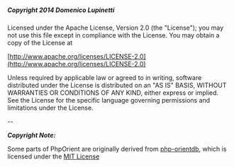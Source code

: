 ##### Copyright 2014 Domenico Lupinetti

Licensed under the Apache License, Version 2.0 (the "License");
you may not use this file except in compliance with the License.
You may obtain a copy of the License at

  [http://www.apache.org/licenses/LICENSE-2.0](http://www.apache.org/licenses/LICENSE-2.0)
    
Unless required by applicable law or agreed to in writing, software
distributed under the License is distributed on an "AS IS" BASIS,
WITHOUT WARRANTIES OR CONDITIONS OF ANY KIND, either express or implied.
See the License for the specific language governing permissions and
limitations under the License. 

--

***Copyright Note:***

Some parts of PhpOrient are originally derived from [php-orientdb](https://github.com/codemix/php-orientdb), which is licensed under the [MIT License](https://github.com/codemix/php-orientdb/blob/master/LICENSE.md)
